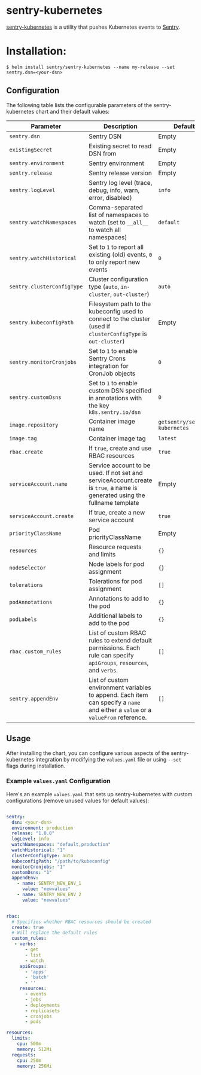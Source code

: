 # sentry-kubernetes

[sentry-kubernetes](https://github.com/getsentry/sentry-kubernetes) is a utility that pushes Kubernetes events to [Sentry](https://sentry.io).

# Installation:

```console
$ helm install sentry/sentry-kubernetes --name my-release --set sentry.dsn=<your-dsn>
```

## Configuration

The following table lists the configurable parameters of the sentry-kubernetes chart and their default values:

| Parameter                       | Description                                                                                                                 | Default                       |
| ------------------------------- | --------------------------------------------------------------------------------------------------------------------------- | ----------------------------- |
| `sentry.dsn`                    | Sentry DSN                                                                                                                  | Empty                         |
| `existingSecret`                | Existing secret to read DSN from                                                                                            | Empty                         |
| `sentry.environment`            | Sentry environment                                                                                                          | Empty                         |
| `sentry.release`                | Sentry release version                                                                                                      | Empty                         |
| `sentry.logLevel`               | Sentry log level (trace, debug, info, warn, error, disabled)                                                                | `info`                        |
| `sentry.watchNamespaces`        | Comma-separated list of namespaces to watch (set to `__all__` to watch all namespaces)                                      | `default`                     |
| `sentry.watchHistorical`        | Set to `1` to report all existing (old) events, `0` to only report new events                                               | `0`                           |
| `sentry.clusterConfigType`      | Cluster configuration type (`auto`, `in-cluster`, `out-cluster`)                                                            | `auto`                        |
| `sentry.kubeconfigPath`         | Filesystem path to the kubeconfig used to connect to the cluster (used if `clusterConfigType` is `out-cluster`)             | Empty                         |
| `sentry.monitorCronjobs`        | Set to `1` to enable Sentry Crons integration for CronJob objects                                                           | `0`                           |
| `sentry.customDsns`             | Set to `1` to enable custom DSN specified in annotations with the key `k8s.sentry.io/dsn`                                   | `0`                           |
| `image.repository`              | Container image name                                                                                                        | `getsentry/sentry-kubernetes` |
| `image.tag`                     | Container image tag                                                                                                         | `latest`                      |
| `rbac.create`                   | If `true`, create and use RBAC resources                                                                                    | `true`                        |
| `serviceAccount.name`           | Service account to be used. If not set and serviceAccount.create is `true`, a name is generated using the fullname template | Empty                         |
| `serviceAccount.create`         | If true, create a new service account                                                                                       | `true`                        |
| `priorityClassName`             | Pod priorityClassName                                                                                                       | Empty                         |
| `resources`                     | Resource requests and limits                                                                                                | `{}`                          |
| `nodeSelector`                  | Node labels for pod assignment                                                                                              | `{}`                          |
| `tolerations`                   | Tolerations for pod assignment                                                                                              | `[]`                          |
| `podAnnotations`                | Annotations to add to the pod                                                                                               | `{}`                          |
| `podLabels`                     | Additional labels to add to the pod                                                                                         | `{}`                          |
| `rbac.custom_rules` | List of custom RBAC rules to extend default permissions. Each rule can specify `apiGroups`, `resources`, and `verbs`. | `[]`    |
| `sentry.appendEnv`  | List of custom environment variables to append. Each item can specify a `name` and either a `value` or a `valueFrom` reference. | `[]`    |

## Usage

After installing the chart, you can configure various aspects of the sentry-kubernetes integration by modifying the `values.yaml` file or using `--set` flags during installation.

### Example `values.yaml` Configuration

Here's an example `values.yaml` that sets up sentry-kubernetes with custom configurations (remove unused values for default values):

```yaml

sentry:
  dsn: <your-dsn>
  environment: production
  release: "1.0.0"
  logLevel: info
  watchNamespaces: "default,production"
  watchHistorical: "1"
  clusterConfigType: auto
  kubeconfigPath: "/path/to/kubeconfig"
  monitorCronjobs: "1"
  customDsns: "1"
  appendEnv:
    - name: SENTRY_NEW_ENV_1
      value: "newvalues"
    - name: SENTRY_NEW_ENV_2
      value: "newvalues"


rbac:
  # Specifies whether RBAC resources should be created
  create: true
  # Will replace the default rules
  custom_rules:
   - verbs:
       - get
       - list
       - watch
     apiGroups:
       - 'apps'
       - 'batch'
       - ''
     resources:
       - events
       - jobs
       - deployments
       - replicasets
       - cronjobs
       - pods

resources:
  limits:
    cpu: 500m
    memory: 512Mi
  requests:
    cpu: 250m
    memory: 256Mi

